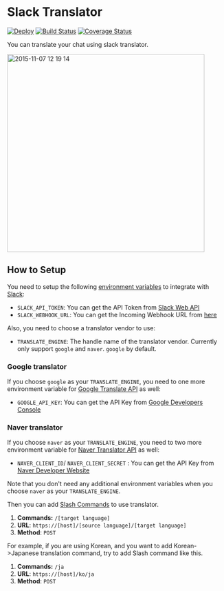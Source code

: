 # Slack Translator
[![Deploy](https://www.herokucdn.com/deploy/button.svg)](https://heroku.com/deploy) [![Build Status](https://travis-ci.org/spoqa/slack-translator.svg)](https://travis-ci.org/spoqa/slack-translator) [![Coverage Status](https://coveralls.io/repos/spoqa/slack-translator/badge.svg?service=github)](https://coveralls.io/github/spoqa/slack-translator)

You can translate your chat using slack translator.

<img width="459" alt="2015-11-07 12 19 14" src="https://cloud.githubusercontent.com/assets/276766/11000456/3e07dad4-84e5-11e5-9b51-f777340e4909.png">


## How to Setup

You need to setup the following [environment variables][2] to integrate
with [Slack][1]:

- `SLACK_API_TOKEN`: You can get the API Token from [Slack Web API](https://api.slack.com/web)
- `SLACK_WEBHOOK_URL`: You can get the Incoming Webhook URL from [here](https://services/new/incoming-webhook)

Also, you need to choose a translator vendor to use:

- `TRANSLATE_ENGINE`: The handle name of the translator vendor.  Currently only support `google` and `naver`.  `google` by default.

### Google translator

If you choose `google` as your `TRANSLATE_ENGINE`, you need to one more
environment variable for [Google Translate API][3] as well:

- `GOOGLE_API_KEY`: You can get the API Key from [Google Developers Console](https://console.developers.google.com/)

### Naver translator

If you choose `naver` as your `TRANSLATE_ENGINE`, you need to two more
environment variable for [Naver Translator API][4] as well:

- `NAVER_CLIENT_ID`/ `NAVER_CLIENT_SECRET` : You can get the API Key from [Naver Developer Website](https://developers.naver.com/register?defaultScope=translate)


Note that you don't need any additional environment variables when you
choose `naver` as your `TRANSLATE_ENGINE`.

Then you can add [Slash Commands](https://api.slack.com/slash-commands) to use
translator.

1. **Commands:** `/[target language]`
2. **URL**: `https://[host]/[source language]/[target language]`
3. **Method**: `POST`

For example, if you are using Korean, and you want to add Korean->Japanese
translation command, try to add Slash command like this.

1. **Commands:** `/ja`
2. **URL**: `https://[host]/ko/ja`
3. **Method**: `POST`

  [1]: https://www.slack.com/
  [2]: https://en.wikipedia.org/wiki/Environment_variable
  [3]: https://cloud.google.com/translate/docs
  [4]: https://developers.naver.com/products/translator
